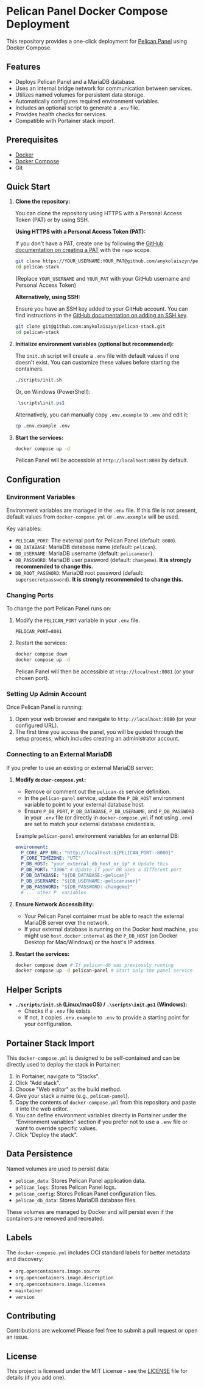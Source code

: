 # Pelican Panel Docker Compose Deployment

This repository provides a one-click deployment for [Pelican Panel](https://github.com/pelicanpanel/panel) using Docker Compose.

## Features

- Deploys Pelican Panel and a MariaDB database.
- Uses an internal bridge network for communication between services.
- Utilizes named volumes for persistent data storage.
- Automatically configures required environment variables.
- Includes an optional script to generate a `.env` file.
- Provides health checks for services.
- Compatible with Portainer stack import.

## Prerequisites

- [Docker](https://docs.docker.com/get-docker/)
- [Docker Compose](https://docs.docker.com/compose/install/)
- Git

## Quick Start

1. **Clone the repository:**

   You can clone the repository using HTTPS with a Personal Access Token (PAT) or by using SSH.

   **Using HTTPS with a Personal Access Token (PAT):**

   If you don't have a PAT, create one by following the [GitHub documentation on creating a PAT](https://github.com/settings/tokens) with the `repo` scope.

   ```bash
   git clone https://YOUR_USERNAME:YOUR_PAT@github.com/anykolaiszyn/pelican-stack.git
   cd pelican-stack
   ```
   (Replace `YOUR_USERNAME` and `YOUR_PAT` with your GitHub username and Personal Access Token)

   **Alternatively, using SSH:**

   Ensure you have an SSH key added to your GitHub account. You can find instructions in the [GitHub documentation on adding an SSH key](https://docs.github.com/en/authentication/connecting-to-github-with-ssh/adding-a-new-ssh-key-to-your-github-account).

   ```bash
   git clone git@github.com:anykolaiszyn/pelican-stack.git
   cd pelican-stack
   ```

2. **Initialize environment variables (optional but recommended):**

   The `init.sh` script will create a `.env` file with default values if one doesn't exist. You can customize these values before starting the containers.

   ```bash
   ./scripts/init.sh 
   ```

   Or, on Windows (PowerShell):

   ```powershell
   .\scripts\init.ps1
   ```

   Alternatively, you can manually copy `.env.example` to `.env` and edit it:

   ```bash
   cp .env.example .env
   ```

3. **Start the services:**

   ```bash
   docker compose up -d
   ```

   Pelican Panel will be accessible at `http://localhost:8080` by default.

## Configuration

### Environment Variables

Environment variables are managed in the `.env` file. If this file is not present, default values from `docker-compose.yml` or `.env.example` will be used.

Key variables:

- `PELICAN_PORT`: The external port for Pelican Panel (default: `8080`).
- `DB_DATABASE`: MariaDB database name (default: `pelican`).
- `DB_USERNAME`: MariaDB username (default: `pelicanuser`).
- `DB_PASSWORD`: MariaDB user password (default: `changeme`). **It is strongly recommended to change this.**
- `DB_ROOT_PASSWORD`: MariaDB root password (default: `supersecretpassword`). **It is strongly recommended to change this.**

### Changing Ports

To change the port Pelican Panel runs on:

1. Modify the `PELICAN_PORT` variable in your `.env` file.

   ```env
   PELICAN_PORT=8081
   ```

2. Restart the services:

   ```bash
   docker compose down
   docker compose up -d
   ```

   Pelican Panel will then be accessible at `http://localhost:8081` (or your chosen port).

### Setting Up Admin Account

Once Pelican Panel is running:

1. Open your web browser and navigate to `http://localhost:8080` (or your configured URL).
2. The first time you access the panel, you will be guided through the setup process, which includes creating an administrator account.

### Connecting to an External MariaDB

If you prefer to use an existing or external MariaDB server:

1. **Modify `docker-compose.yml`:**
   - Remove or comment out the `pelican-db` service definition.
   - In the `pelican-panel` service, update the `P_DB_HOST` environment variable to point to your external database host.
   - Ensure `P_DB_PORT`, `P_DB_DATABASE`, `P_DB_USERNAME`, and `P_DB_PASSWORD` in your `.env` file (or directly in `docker-compose.yml` if not using `.env`) are set to match your external database credentials.

   Example `pelican-panel` environment variables for an external DB:

   ```yaml
   environment:
     P_CORE_APP_URL: "http://localhost:${PELICAN_PORT:-8080}"
     P_CORE_TIMEZONE: "UTC"
     P_DB_HOST: "your_external_db_host_or_ip" # Update this
     P_DB_PORT: "3306" # Update if your DB uses a different port
     P_DB_DATABASE: "${DB_DATABASE:-pelican}"
     P_DB_USERNAME: "${DB_USERNAME:-pelicanuser}"
     P_DB_PASSWORD: "${DB_PASSWORD:-changeme}"
     # ... other P_ variables
   ```

2. **Ensure Network Accessibility:**
   - Your Pelican Panel container must be able to reach the external MariaDB server over the network.
   - If your external database is running on the Docker host machine, you might use `host.docker.internal` as the `P_DB_HOST` (on Docker Desktop for Mac/Windows) or the host's IP address.

3. **Restart the services:**

   ```bash
   docker compose down # If pelican-db was previously running
   docker compose up -d pelican-panel # Start only the panel service
   ```

## Helper Scripts

- **`./scripts/init.sh` (Linux/macOS) / `.\scripts\init.ps1` (Windows):**
  - Checks if a `.env` file exists.
  - If not, it copies `.env.example` to `.env` to provide a starting point for your configuration.

## Portainer Stack Import

This `docker-compose.yml` is designed to be self-contained and can be directly used to deploy the stack in Portainer:

1. In Portainer, navigate to "Stacks".
2. Click "Add stack".
3. Choose "Web editor" as the build method.
4. Give your stack a name (e.g., `pelican-panel`).
5. Copy the contents of `docker-compose.yml` from this repository and paste it into the web editor.
6. You can define environment variables directly in Portainer under the "Environment variables" section if you prefer not to use a `.env` file or want to override specific values.
7. Click "Deploy the stack".

## Data Persistence

Named volumes are used to persist data:

- `pelican_data`: Stores Pelican Panel application data.
- `pelican_logs`: Stores Pelican Panel logs.
- `pelican_config`: Stores Pelican Panel configuration files.
- `pelican_db_data`: Stores MariaDB database files.

These volumes are managed by Docker and will persist even if the containers are removed and recreated.

## Labels

The `docker-compose.yml` includes OCI standard labels for better metadata and discovery:

- `org.opencontainers.image.source`
- `org.opencontainers.image.description`
- `org.opencontainers.image.licenses`
- `maintainer`
- `version`

## Contributing

Contributions are welcome! Please feel free to submit a pull request or open an issue.

## License

This project is licensed under the MIT License - see the [LICENSE](LICENSE) file for details (if you add one).
